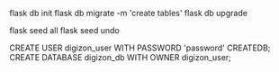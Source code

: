 flask db init
flask db migrate -m 'create tables'
flask db upgrade

flask seed all
flask seed undo


CREATE USER digizon_user WITH PASSWORD 'password' CREATEDB;
CREATE DATABASE digizon_db WITH OWNER digizon_user;
